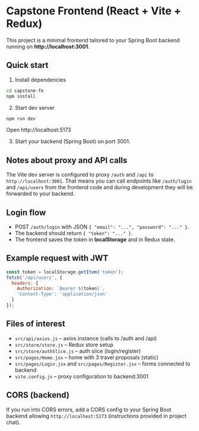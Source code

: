 # Capstone Frontend (React + Vite + Redux)

This project is a minimal frontend tailored to your Spring Boot backend running on **http://localhost:3001**.

## Quick start

1. Install dependencies
```bash
cd capstone-fe
npm install
```

2. Start dev server
```bash
npm run dev
```
Open http://localhost:5173

3. Start your backend (Spring Boot) on port 3001.

## Notes about proxy and API calls
The Vite dev server is configured to proxy `/auth` and `/api` to `http://localhost:3001`. That means you can call endpoints like `/auth/login` and `/api/users` from the frontend code and during development they will be forwarded to your backend.

## Login flow
- POST `/auth/login` with JSON `{ "email": "...", "password": "..." }`.
- The backend should return `{ "token": "..." }`.
- The frontend saves the token in **localStorage** and in Redux state.

## Example request with JWT
```js
const token = localStorage.getItem('token');
fetch('/api/users', {
  headers: {
    Authorization: `Bearer ${token}`,
    'Content-Type': 'application/json'
  }
});
```

## Files of interest
- `src/api/axios.js` – axios instance (calls to /auth and /api)
- `src/store/store.js` – Redux store setup
- `src/store/authSlice.js` – auth slice (login/register)
- `src/pages/Home.jsx` – home with 3 travel proposals (static)
- `src/pages/Login.jsx` and `src/pages/Register.jsx` – forms connected to backend
- `vite.config.js` – proxy configuration to backend:3001

## CORS (backend)
If you run into CORS errors, add a CORS config to your Spring Boot backend allowing `http://localhost:5173` (instructions provided in project chat).

